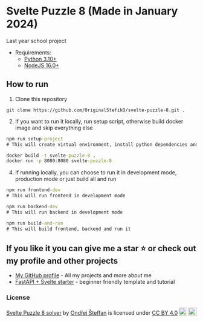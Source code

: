 # Svelte Puzzle 8 (Made in January 2024)
 
Last year school project

- Requirements: 
    - [Python 3.10+](https://www.python.org/downloads/)
    - [NodeJS 16.0+](https://nodejs.org/en)

## How to run

1. Clone this repository

```git
git clone https://github.com/OriginalStefikO/svelte-puzzle-8.git .
```

2. If you want to run it locally, run setup script, otherwise build docker image and skip everything else

```cmd
npm run setup-project
# This will create virtual environment, install python dependencies and install all npm dependencies
```

```cmd
docker build -t svelte-puzzle-8 .
docker run -p 8080:8080 svelte-puzzle-8
```

4. If running locally, you can choose to run it in development mode, production mode or just build all and run

```cmd
npm run frontend-dev
# This will run frontend in development mode

npm run backend-dev
# This will run backend in development mode

npm run build-and-run
# This will build frontend, backend and run it
```

## If you like it you can give me a star ⭐ or check out my profile and other projects
- [My GitHub profile](https://github.com/OriginalStefikO) - All my projects and more about me
- [FastAPI + Svelte starter](https://github.com/OriginalStefikO/fastapi-svelte-starter) - beginner friendly template and tutorial

### License

<p xmlns:cc="http://creativecommons.org/ns#" xmlns:dct="http://purl.org/dc/terms/"><a property="dct:title" rel="cc:attributionURL" href="https://github.com/OriginalStefikO/svelte-puzzle-8">Svelte Puzzle 8 solver</a> by <a rel="cc:attributionURL dct:creator" property="cc:attributionName" href="https://github.com/OriginalStefikO">Ondřej Šteffan</a> is licensed under <a href="http://creativecommons.org/licenses/by/4.0/?ref=chooser-v1" target="_blank" rel="license noopener noreferrer" style="display:inline-block;">CC BY 4.0<img style="height:22px!important;margin-left:3px;vertical-align:text-bottom;" src="https://mirrors.creativecommons.org/presskit/icons/cc.svg?ref=chooser-v1"><img style="height:22px!important;margin-left:3px;vertical-align:text-bottom;" src="https://mirrors.creativecommons.org/presskit/icons/by.svg?ref=chooser-v1"></a></p>